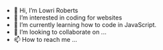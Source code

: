 - 👋 Hi, I’m Lowri Roberts
- 👀 I’m interested in coding for websites
- 🌱 I’m currently learning how to code in JavaScript. 
- 💞️ I’m looking to collaborate on ...
- 📫 How to reach me ...

<!---
lowriwyllt/lowriwyllt is a ✨ special ✨ repository because its `README.md` (this file) appears on your GitHub profile.
You can click the Preview link to take a look at your changes.
--->
